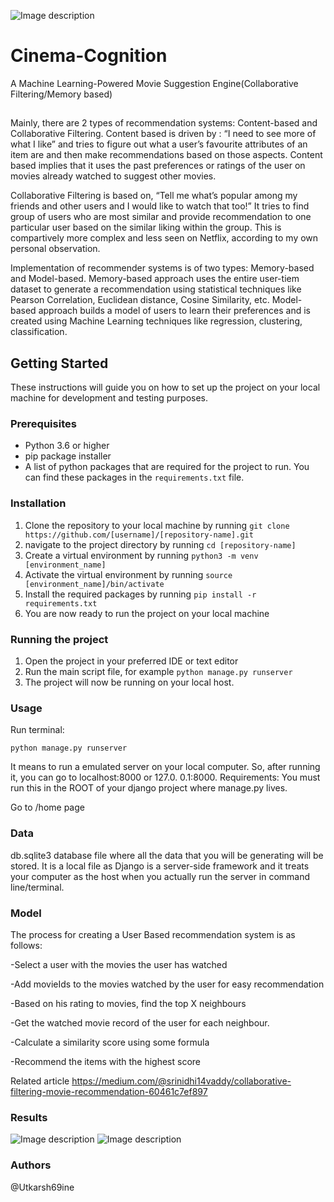![Image description](https://i.rtings.com/assets/pages/IMSDIA08/english_tv_ui-large.jpg)
# Cinema-Cognition
A Machine Learning-Powered Movie Suggestion Engine(Collaborative Filtering/Memory based)

## 
Mainly, there are 2 types of recommendation systems: Content-based and Collaborative Filtering. Content based is driven by : “I need to see more of what I like” and tries to figure out what a user’s favourite attributes of an item are and then make recommendations based on those aspects. Content based implies that it uses the past preferences or ratings of the user on movies already watched to suggest other movies.

Collaborative Filtering is based on, “Tell me what’s popular among my friends and other users and I would like to watch that too!” It tries to find group of users who are most similar and provide recommendation to one particular user based on the similar liking within the group. This is compartively more complex and less seen on Netflix, according to my own personal observation.

Implementation of recommender systems is of two types: Memory-based and Model-based. Memory-based approach uses the entire user-tiem dataset to generate a recommendation using statistical techniques like Pearson Correlation, Euclidean distance, Cosine Similarity, etc. Model-based approach builds a model of users to learn their preferences and is created using Machine Learning techniques like regression, clustering, classification.
## Getting Started

These instructions will guide you on how to set up the project on your local machine for development and testing purposes. 

### Prerequisites
- Python 3.6 or higher
- pip package installer
- A list of python packages that are required for the project to run. You can find these packages in the `requirements.txt` file.

### Installation
1. Clone the repository to your local machine by running `git clone https://github.com/[username]/[repository-name].git`
2. navigate to the project directory by running `cd [repository-name]`
3. Create a virtual environment by running `python3 -m venv [environment_name]` 
4. Activate the virtual environment by running `source [environment_name]/bin/activate`
5. Install the required packages by running `pip install -r requirements.txt`
6. You are now ready to run the project on your local machine

### Running the project
1. Open the project in your preferred IDE or text editor
2. Run the main script file, for example `python manage.py runserver`
3. The project will now be running on your local host.


### Usage

Run terminal:

`python manage.py runserver`

It means to run a emulated server on your local computer. So, after running it, you can go to localhost:8000 or 127.0. 0.1:8000. Requirements: You must run this in the ROOT of your django project where manage.py lives.

Go to /home page

### Data

db.sqlite3  database file where all the data that you will be generating will be stored. It is a local file as Django is a server-side framework and it treats your computer as the host when you actually run the server in command line/terminal.

### Model

The process for creating a User Based recommendation system is as follows:

-Select a user with the movies the user has watched

-Add movieIds to the movies watched by the user for easy recommendation

-Based on his rating to movies, find the top X neighbours

-Get the watched movie record of the user for each neighbour.

-Calculate a similarity score using some formula

-Recommend the items with the highest score

Related article
https://medium.com/@srinidhi14vaddy/collaborative-filtering-movie-recommendation-60461c7ef897
### Results

![Image description](https://pbs.twimg.com/media/Fm3JtvcaYAEPIsp?format=jpg&name=medium)
![Image description](https://pbs.twimg.com/media/Fm3JtveaAAEB-hr?format=png&name=medium)

### Authors

@Utkarsh69ine

